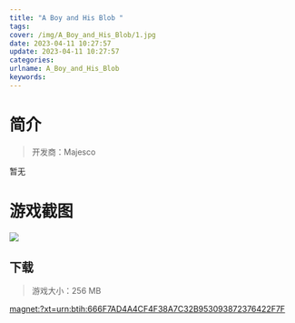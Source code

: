 ```yaml
---
title: "A Boy and His Blob "
tags: 
cover: /img/A_Boy_and_His_Blob/1.jpg
date: 2023-04-11 10:27:57
update: 2023-04-11 10:27:57
categories: 
urlname: A_Boy_and_His_Blob
keywords: 
---
```

# 简介

> 开发商：Majesco

暂无

# 游戏截图

![](/img/A_Boy_and_His_Blob/2.jpg)


## 下载

> 游戏大小：256 MB

[magnet:?xt=urn:btih:666F7AD4A4CF4F38A7C32B953093872376422F7F](magnet:?xt=urn:btih:666F7AD4A4CF4F38A7C32B953093872376422F7F)